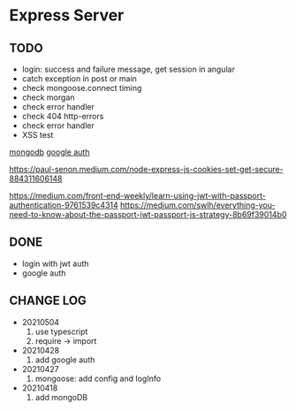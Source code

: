 # Express Server

## TODO

- login: success and failure message, get session in angular
- catch exception in post or main
- check mongoose.connect timing
- check morgan
- check error handler
- check 404 http-errors
- check error handler
- XSS test

[mongodb](https://docs.microsoft.com/zh-tw/azure/cosmos-db/tutorial-develop-mongodb-nodejs-part5)
[google auth](http://www.passportjs.org/docs/google/)

https://paul-senon.medium.com/node-express-js-cookies-set-get-secure-884311606148

https://medium.com/front-end-weekly/learn-using-jwt-with-passport-authentication-9761539c4314
https://medium.com/swlh/everything-you-need-to-know-about-the-passport-jwt-passport-js-strategy-8b69f39014b0

## DONE

- login with jwt auth
- google auth

## CHANGE LOG

- 20210504
  1. use typescript
  2. require -> import
- 20210428
  1. add google auth
- 20210427
  1. mongoose: add config and logInfo
- 20210418
  1. add mongoDB
